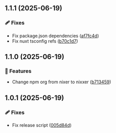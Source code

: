 ## 1.1.1 (2025-06-19)

### 🩹 Fixes

- Fix package.json dependencies ([af7fc4d](https://github.com/samuelreichor/-nixer/commit/af7fc4d))
- Fix nuxt tsconfig refs ([b70c1d7](https://github.com/samuelreichor/-nixer/commit/b70c1d7))

## 1.1.0 (2025-06-19)

### 🚀 Features

- Change npm org from nixer to nixxer ([b713459](https://github.com/samuelreichor/-nixer/commit/b713459))

## 1.0.1 (2025-06-19)

### 🩹 Fixes

- Fix release script ([005d84d](https://github.com/samuelreichor/-nixer/commit/005d84d))